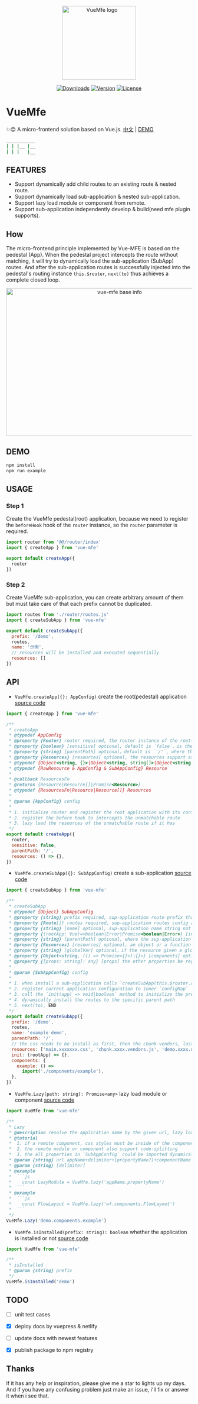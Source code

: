 <p align="center"><a href="https://vuchan.github.io/vue-mfe" target="_blank" rel="noopener noreferrer"><img width="200" src="./docs/.vuepress/public/images/mfe-logo.png" alt="VueMfe logo"></a></p>

<p align="center">
  <a href="https://npmcharts.com/compare/vue-mfe?minimal=true"><img src="https://img.shields.io/npm/dm/vue-mfe.svg" alt="Downloads"></a>
  <a href="https://www.npmjs.com/package/vue-mfe"><img src="https://img.shields.io/npm/v/vue-mfe.svg" alt="Version"></a>
  <a href="https://github.com/996icu/996.ICU/blob/master/LICENSE"><img src="https://img.shields.io/badge/license-Anti%20996-blue.svg" alt="License"></a>
  <br>
</p>



# VueMfe

✨😊 A micro-frontend solution based on Vue.js. [中文](./README-zh_CN.md) | [DEMO](https://vuchan.github.io/vue-mfe)

```bash
___________
| | |__ |__
| | |   |__
```


## FEATURES
+ Support dynamically add child routes to an existing route & nested route.
+ Support dynamically load sub-application & nested sub-application.
+ Support lazy load module or component from remote.
+ Support sub-application independently develop & build(need mfe plugin supports).


## How

The micro-frontend principle implemented by Vue-MFE is based on the pedestal (App). When the pedestal project intercepts the route without matching, it will try to dynamically load the sub-application (SubApp) routes. And after the sub-application routes is successfully injected into the pedestal's routing instance `this.$router`, `next(to)` thus achieves a complete closed loop.


<p align="center">
  <img alt="vue-mfe base info" src="docs/.vuepress/public/images/vue-mfe-base.jpeg" width="600" height="400">
</p>


## DEMO
```bash
npm install
npm run example
```


## USAGE

### Step 1

Create the VueMfe pedestal(root) application, because we need to register the `beforeHook` hook of the `router` instance, so the `router` parameter is required.

```js
import router from '@@/router/index'
import { createApp } from 'vue-mfe'

export default createApp({
  router
})
```


### Step 2

Create VueMfe sub-application, you can create arbitrary amount of them but must take care of that each prefix cannot be duplicated.

```js
import routes from './router/routes.js'
import { createSubApp } from 'vue-mfe'

export default createSubApp({
  prefix: '/demo',
  routes,
  name: '示例',
  // resources will be installed and executed sequentially
  resources: []
})
```


## API

+ `VueMfe.createApp({}: AppConfig)` create the root(pedestal) application [source code](./src/index.js#L42)

```js
import { createApp } from 'vue-mfe'

/**
 * createApp
 * @typedef AppConfig
 * @property {Router} router required, the router instance of the root(pedestal) app
 * @property {boolean} [sensitive] optional, default is `false`，is the path sensitive or not for word case? '/AuTh/uSEr' => '/auth/user'
 * @property {string} [parentPath] optional，default is `'/'`, where the dynamically routes be injected?
 * @property {Resources} [resources] optional, the resources support async/async function or object. them will be installed and executed sequentially and SubAppConfig.resources > AppConfig.resources
 * @typedef {Object<string, {}>|Object<string, string[]>|Object<string, {}[]>} RawResource
 * @typedef {RawResource & AppConfig & SubAppConfig} Resource
 *
 * @callback ResourcesFn
 * @returns {Resource|Resource[]|Promise<Resource>}
 * @typedef {ResourcesFn|Resource|Resource[]} Resources
 *
 * @param {AppConfig} config
 *
 * 1. initialize router and register the root application with its config
 * 2. register the before hook to intercepts the unmatchable route
 * 3. lazy load the resources of the unmatchable route if it has
 */
export default createApp({
  router,
  sensitive: false,
  parentPath: '/',
  resources: () => {},
})
```


+ `VueMfe.createSubApp({}: SubAppConfig)` create a sub-application [source code](./src/index.js#L85)

```js
import { createSubApp } from 'vue-mfe'

/**
 * createSubApp
 * @typedef {Object} SubAppConfig
 * @property {string} prefix required, sup-application route prefix that needs to be intercepted
 * @property {Route[]} routes required, sup-application routes config array that needs to be dynamically injected
 * @property {string} [name] optional, sup-application name string not prefix
 * @property {(rootApp: Vue)=>boolean|Error|Promise<boolean|Error>} [init] sup-application initialize method, it receive the root app instance as the first parameter
 * @property {string} [parentPath] optional, where the sup-application routes be dynamically injected to?
 * @property {Resources} [resources] optional, an object or a function it given the resources of current application
 * @property {string} [globalVar] optional，if the resource given a global variable key
 * @property {Object<string, (() => Promise<{}>)|{}>} [components] optional, the components that need to be exposed
 * @property {[props: string]: any} [props] the other properties be register or shared as what you want
 *
 * @param {SubAppConfig} config
 *
 * 1. when install a sub-application calls `createSubApp(this.$router.app)`
 * 2. register current application configuration to inner `configMap`
 * 3. call the `init(app) => void|boolean` method to initialize the pre-dependencies
 * 4. dynamically install the routes to the specific parent path
 * 5. next(to), END
 */
export default createSubApp({
  prefix: '/demo',
  routes,
  name: 'example demo',
  parentPath: '/',
  // the css needs to be install as first, then the chunk-vendors, last the umd.js
  resources: ['main.xxxxxxx.css', 'chunk.xxxx.vendors.js', 'demo.xxxx.umd.js'],
  init: (rootApp) => {},
  components: {
    example: () =>
      import('./components/example'),
  },
})
```


+ `VueMfe.Lazy(path: string): Promise<any>` lazy load module or component [source code](./src/core/lazy.js)

```js
import VueMfe from 'vue-mfe'

/**
 * Lazy
 * @description resolve the application name by the given url, lazy load module or component from remote
 * @tutorial
 *  1. if a remote component, css styles must be inside of the component
 *  2. the remote module or component also support code-splitting
 *  3. the all properties in `SubAppConfig` could be imported dynamically
 * @param {string} url appName+delimiter+[propertyName?]+componentName
 * @param {string} [delimiter]
 * @example
 *  ```js
 *    const LazyModule = VueMfe.lazy('appName.propertyName')
 *  ```
 * @example
 *  ```js
 *    const FlowLayout = VueMfe.lazy('wf.components.FlowLayout')
 *  ```
 */
VueMfe.Lazy('demo.components.example')
```


+ `VueMfe.isInstalled(prefix: string): boolean` whether the application is installed or not [source code](./src/core/app/status.js)

```js
import VueMfe from 'vue-mfe'

/**
 * isInstalled
 * @param {string} prefix
 */
VueMfe.isInstalled('demo')
```


## TODO
+ [ ] unit test cases
+ [x] deploy docs by vuepress & netlify
+ [ ] update docs with newest features
+ [x] publish package to npm registry


## Thanks

If it has any help or inspiration, please give me a star to lights up my days. And if you have any confusing problem just make an issue, i'll fix or answer it when i see that.
